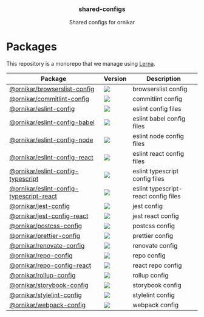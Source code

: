 <h3 align="center">
  shared-configs
</h3>

<p align="center">
  Shared configs for ornikar
</p>

<h1>Packages</h1>

This repository is a monorepo that we manage using [Lerna](https://github.com/lerna/lerna).

| Package | Version | Description |
|---------|---------|-------------|
| [@ornikar/browserslist-config](/@ornikar/browserslist-config) | <a href="https://npmjs.org/package/@ornikar/browserslist-config"><img src="https://img.shields.io/npm/v/@ornikar/browserslist-config.svg?style=flat-square"></a> | browserslist config
| [@ornikar/commitlint-config](/@ornikar/commitlint-config) | <a href="https://npmjs.org/package/@ornikar/commitlint-config"><img src="https://img.shields.io/npm/v/@ornikar/commitlint-config.svg?style=flat-square"></a> | commitlint config
| [@ornikar/eslint-config](/@ornikar/eslint-config) | <a href="https://npmjs.org/package/@ornikar/eslint-config"><img src="https://img.shields.io/npm/v/@ornikar/eslint-config.svg?style=flat-square"></a> | eslint config files
| [@ornikar/eslint-config-babel](/@ornikar/eslint-config-babel) | <a href="https://npmjs.org/package/@ornikar/eslint-config-babel"><img src="https://img.shields.io/npm/v/@ornikar/eslint-config-babel.svg?style=flat-square"></a> | eslint babel config files
| [@ornikar/eslint-config-node](/@ornikar/eslint-config-node) | <a href="https://npmjs.org/package/@ornikar/eslint-config-node"><img src="https://img.shields.io/npm/v/@ornikar/eslint-config-node.svg?style=flat-square"></a> | eslint node config files
| [@ornikar/eslint-config-react](/@ornikar/eslint-config-react) | <a href="https://npmjs.org/package/@ornikar/eslint-config-react"><img src="https://img.shields.io/npm/v/@ornikar/eslint-config-react.svg?style=flat-square"></a> | eslint react config files
| [@ornikar/eslint-config-typescript](/@ornikar/eslint-config-typescript) | <a href="https://npmjs.org/package/@ornikar/eslint-config-typescript"><img src="https://img.shields.io/npm/v/@ornikar/eslint-config-typescript.svg?style=flat-square"></a> | eslint typescript config files
| [@ornikar/eslint-config-typescript-react](/@ornikar/eslint-config-typescript-react) | <a href="https://npmjs.org/package/@ornikar/eslint-config-typescript-react"><img src="https://img.shields.io/npm/v/@ornikar/eslint-config-typescript-react.svg?style=flat-square"></a> | eslint typescript-react config files
| [@ornikar/jest-config](/@ornikar/jest-config) | <a href="https://npmjs.org/package/@ornikar/jest-config"><img src="https://img.shields.io/npm/v/@ornikar/jest-config.svg?style=flat-square"></a> | jest config
| [@ornikar/jest-config-react](/@ornikar/jest-config-react) | <a href="https://npmjs.org/package/@ornikar/jest-config-react"><img src="https://img.shields.io/npm/v/@ornikar/jest-config-react.svg?style=flat-square"></a> | jest react config
| [@ornikar/postcss-config](/@ornikar/postcss-config) | <a href="https://npmjs.org/package/@ornikar/postcss-config"><img src="https://img.shields.io/npm/v/@ornikar/postcss-config.svg?style=flat-square"></a> | postcss config
| [@ornikar/prettier-config](/@ornikar/prettier-config) | <a href="https://npmjs.org/package/@ornikar/prettier-config"><img src="https://img.shields.io/npm/v/@ornikar/prettier-config.svg?style=flat-square"></a> | prettier config
| [@ornikar/renovate-config](/@ornikar/renovate-config) | <a href="https://npmjs.org/package/@ornikar/renovate-config"><img src="https://img.shields.io/npm/v/@ornikar/renovate-config.svg?style=flat-square"></a> | renovate config
| [@ornikar/repo-config](/@ornikar/repo-config) | <a href="https://npmjs.org/package/@ornikar/repo-config"><img src="https://img.shields.io/npm/v/@ornikar/repo-config.svg?style=flat-square"></a> | repo config
| [@ornikar/repo-config-react](/@ornikar/repo-config-react) | <a href="https://npmjs.org/package/@ornikar/repo-config-react"><img src="https://img.shields.io/npm/v/@ornikar/repo-config-react.svg?style=flat-square"></a> | react repo config
| [@ornikar/rollup-config](/@ornikar/rollup-config) | <a href="https://npmjs.org/package/@ornikar/rollup-config"><img src="https://img.shields.io/npm/v/@ornikar/rollup-config.svg?style=flat-square"></a> | rollup config
| [@ornikar/storybook-config](/@ornikar/storybook-config) | <a href="https://npmjs.org/package/@ornikar/storybook-config"><img src="https://img.shields.io/npm/v/@ornikar/storybook-config.svg?style=flat-square"></a> | storybook config
| [@ornikar/stylelint-config](/@ornikar/stylelint-config) | <a href="https://npmjs.org/package/@ornikar/stylelint-config"><img src="https://img.shields.io/npm/v/@ornikar/stylelint-config.svg?style=flat-square"></a> | stylelint config
| [@ornikar/webpack-config](/@ornikar/webpack-config) | <a href="https://npmjs.org/package/@ornikar/webpack-config"><img src="https://img.shields.io/npm/v/@ornikar/webpack-config.svg?style=flat-square"></a> | webpack config
